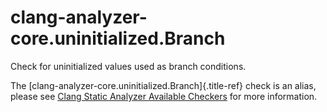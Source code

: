 # clang-analyzer-core.uninitialized.Branch

Check for uninitialized values used as branch conditions.

The [clang-analyzer-core.uninitialized.Branch]{.title-ref} check is an
alias, please see [Clang Static Analyzer Available
Checkers](https://clang.llvm.org/docs/analyzer/checkers.html#core-uninitialized-branch)
for more information.
